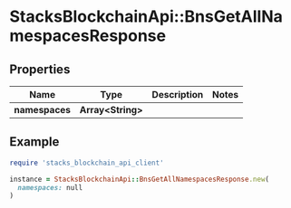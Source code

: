 # StacksBlockchainApi::BnsGetAllNamespacesResponse

## Properties

| Name | Type | Description | Notes |
| ---- | ---- | ----------- | ----- |
| **namespaces** | **Array&lt;String&gt;** |  |  |

## Example

```ruby
require 'stacks_blockchain_api_client'

instance = StacksBlockchainApi::BnsGetAllNamespacesResponse.new(
  namespaces: null
)
```

